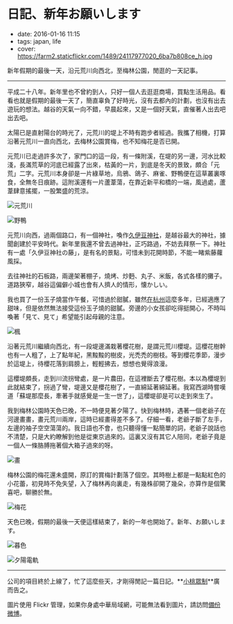 # 日記、新年お願いします

- date: 2016-01-16 11:15
- tags: japan, life
- cover: https://farm2.staticflickr.com/1489/24117977020_6ba7b808ce_h.jpg

新年假期的最後一天，沿元荒川向西北，至梅林公園，閒逛的一天記事。

---

平成二十八年。新年里也不曾約到人，只好一個人去逛逛商場，買點生活用品。看看也就是假期的最後一天了，簡直辜負了好時光，沒有去都內的計劃，也沒有出去遊玩的想法。越谷的天氣一向不錯，早晨起來，又是一個好天氣，直催著人出去吧出去吧。

太陽已是直射陽台的時光了，元荒川的堤上不時有跑步者經過。我攜了相機，打算沿著元荒川一直向西北，去梅林公園賞梅，也不知梅花是否已開。

元荒川已走過許多次了，家門口的這一段，有一條附溪，在堤的另一邊，河水比較淺，長滿荒草的河底已經露了出來，枯黃的一片，到底是冬天的景致，頗合「元荒」二字。元荒川本身卻是一片綠草地，烏鴉、鴿子、麻雀、野鴨便在這草叢裏啄食，全無冬日痕跡。這附溪還有一片蘆葦蕩，在靠近新平和橋的一端，風過處，蘆葦肆意搖擺，一股繁盛的荒涼。

![元荒川](https://farm2.staticflickr.com/1489/24117977020_6ba7b808ce_h.jpg "元荒川附屬小溪")

![野鴨](https://farm2.staticflickr.com/1466/24413593625_20f15a0cf4_h.jpg "元荒川里的越谷吉祥物，野鴨")

元荒川向西，過兩個路口，有一個神社，喚作[久伊豆神社](http://www.hisaizu.jp/)，是越谷最大的神社，據聞創建於平安時代。新年里我還不曾去過神社，正巧路過，不妨去拜祭一下。神社有一處「久伊豆神社の藤」，是有名的景點，可惜未到花開時節，不能一睹紫藤蘿風採。

去往神社的石板路，兩邊架著棚子，燒烤、炒麪、丸子、米飯，各式各樣的攤子。道路狹窄，越谷這偏僻小城也會有人擠人的情形，懐かしい。

我也買了一份玉子燒當作午餐，可惜過於甜膩，雖然[在杭州](/zh/2015/beloved-hangzhou)這麼多年，已經適應了甜味，但是依然無法接受這份玉子燒的甜膩。旁邊的小女孩卻吃得挺開心，不時叫喚著「見て、見て」希望能引起母親的注意。

![楓](https://farm2.staticflickr.com/1574/24117976490_b943f8e70a_h.jpg "去往神社的路邊，陽光照耀下的楓葉")

沿著元荒川繼續向西北，有一段堤邊滿栽著櫻花樹，是謂元荒川櫻堤。這櫻花樹幹也有一人粗了，上了點年紀，黑黢黢的樹皮，光禿禿的樹枝。等到櫻花季節，漫步於這堤上，待櫻花落到肩膀上，輕輕拂去，想想也覺得浪漫。

這櫻堤頗長，走到川流拐彎處，是一片農田，在這裡斷去了櫻花樹。本以為櫻堤到此就結束了，拐過了彎，堤邊又是櫻花樹了，一直綿延著綿延著。我寫西湖時嘗嘆道「蘇堤那麼長，牽著手就感覺是一生一世了」，這櫻堤卻是可以走到來生了。

我到梅林公園時天色已晚，不一時便見著夕陽了。快到梅林時，遇著一個老爺子在河邊畫畫，畫元荒川兩岸，這時已經畫得差不多了。仔細一看，老爺子斷了左手，左邊的袖子空空蕩蕩的。我日語也不會，也只聽得懂一點簡單的詞，老爺子說話也不清楚，只是大約瞭解到他是從東京過來的。這裏又沒有其它人陪同，老爺子竟是一個人一條胳膊拖著個大箱子過來的呀。

![畫](https://farm2.staticflickr.com/1615/24045766819_6e52e127c1_h.jpg "從東京來的老爺子畫元荒川兩岸")

梅林公園的梅花還未盛開，原訂的賞梅計劃落了個空。其時樹上都是一點點紅色的小花蕾，初見時不免失望，入了梅林再向裏走，有幾株卻開了幾朵，亦算作是個驚喜吧，聊勝於無。

![梅花](https://farm2.staticflickr.com/1604/23786800593_2342d21c86_h.jpg "開放的梅花")

天色已晚，假期的最後一天便這樣結束了，新的一年也開始了。新年、お願いします。

![暮色](https://farm2.staticflickr.com/1578/23785388604_a2ec399009_h.jpg "大袋站暮色")

![夕陽電軌](https://farm2.staticflickr.com/1720/24305320452_e29a52d3ea_h.jpg "初到日本時拍的第一張夕陽")

---

公司的項目終於上線了，忙了這麼些天，才剛得閒記一篇日記。**[小桃眾制](https://app.xiaotaojiang.com/fab/)**廣而告之。

圖片使用 Flickr 管理，如果你身處中華局域網，可能無法看到圖片，請訪問[備份微博](http://weibo.com/1562776344/DdrMpD17B)。